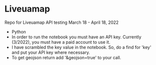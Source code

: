 # Liveuamap
Repo for Liveuamap API testing March 18 - April 18, 2022
- Python 
- In order to run the notebook you must have an API key. Currently (3/2022), you must have a paid account to use it. 
- I have scrambled the key value in the notebook. So, do a find for 'key' and put your API key where necessary.
- To get geojson return add '&geojson=true' to your call.
